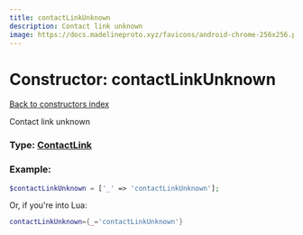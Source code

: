 ```yaml
---
title: contactLinkUnknown
description: Contact link unknown
image: https://docs.madelineproto.xyz/favicons/android-chrome-256x256.png
---
```

# Constructor: contactLinkUnknown  
[Back to constructors index](index.md)



Contact link unknown




### Type: [ContactLink](../types/ContactLink.md)


### Example:

```php
$contactLinkUnknown = ['_' => 'contactLinkUnknown'];
```  


Or, if you're into Lua:

```lua
contactLinkUnknown={_='contactLinkUnknown'}

```


